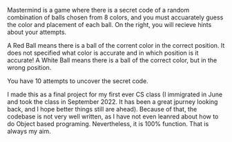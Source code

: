 Mastermind is a game where there is a secret code of a random combination of balls chosen from 8 colors, and you must accuarately guess the color and placement of each ball.
On the right, you will recieve hints about your attempts.

A Red Ball means there is a ball of the corrent color in the correct position. It does not specified what color is accurate and in which position is it accurate!
A White Ball means there is a ball of the correct color, but in the wrong position.

You have 10 attempts to uncover the secret code.

I made this as a final project for my first ever CS class (I immigrated in June and took the class in September 2022. It has been a great jpurney looking back, and I hope better things still are ahead). Because of that, the codebase is not very well written, as I have not even leanred about how to do Object based programing.
Nevertheless, it is 100% function. That is always my aim.
